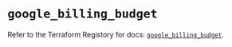 # `google_billing_budget`

Refer to the Terraform Registory for docs: [`google_billing_budget`](https://registry.terraform.io/providers/hashicorp/google-beta/4.81.0/docs/resources/google_billing_budget).
